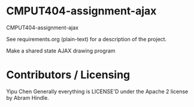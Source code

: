 CMPUT404-assignment-ajax
==============================

CMPUT404-assignment-ajax

See requirements.org (plain-text) for a description of the project.

Make a shared state AJAX drawing program

Contributors / Licensing
========================
Yipu Chen
Generally everything is LICENSE'D under the Apache 2 license by Abram Hindle.
